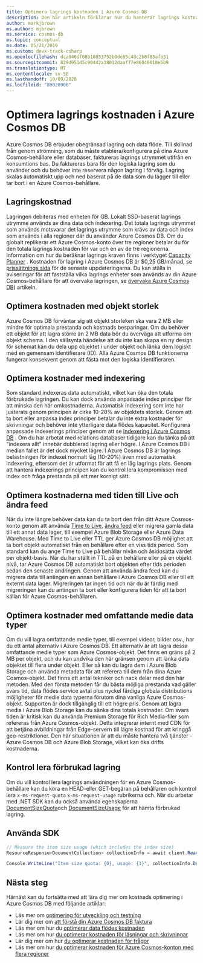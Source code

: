 ```yaml
---
title: Optimera lagrings kostnaden i Azure Cosmos DB
description: Den här artikeln förklarar hur du hanterar lagrings kostnader för data som lagras i Azure Cosmos DB
author: markjbrown
ms.author: mjbrown
ms.service: cosmos-db
ms.topic: conceptual
ms.date: 05/21/2019
ms.custom: devx-track-csharp
ms.openlocfilehash: dca046df68b10853752b0de65c48c2b8f83afb31
ms.sourcegitcommit: 829d951d5c90442a38012daaf77e86046018e5b9
ms.translationtype: MT
ms.contentlocale: sv-SE
ms.lasthandoff: 10/09/2020
ms.locfileid: "89020906"
---
```

# <a name="optimize-storage-cost-in-azure-cosmos-db"></a>Optimera lagrings kostnaden i Azure Cosmos DB

Azure Cosmos DB erbjuder obegränsad lagring och data flöde. Till skillnad från genom strömning, som du måste etablera/konfigurera på dina Azure Cosmos-behållare eller databaser, faktureras lagrings utrymmet utifrån en konsumtions bas. Du faktureras bara för den logiska lagring som du använder och du behöver inte reservera någon lagring i förväg. Lagring skalas automatiskt upp och ned baserat på de data som du lägger till eller tar bort i en Azure Cosmos-behållare.

## <a name="storage-cost"></a>Lagringskostnad

Lagringen debiteras med enheten för GB. Lokalt SSD-baserat lagrings utrymme används av dina data och indexering. Det totala lagrings utrymmet som används motsvarar det lagrings utrymme som krävs av data och index som används i alla regioner där du använder Azure Cosmos DB. Om du globalt replikerar ett Azure Cosmos-konto över tre regioner betalar du för den totala lagrings kostnaden för var och en av de tre regionerna. Information om hur du beräknar lagrings kraven finns i verktyget [Capacity Planner](https://www.documentdb.com/capacityplanner) . Kostnaden för lagring i Azure Cosmos DB är $0,25 GB/månad, se [prissättnings sida](https://azure.microsoft.com/pricing/details/cosmos-db/) för de senaste uppdateringarna. Du kan ställa in aviseringar för att fastställa vilka lagrings enheter som används av din Azure Cosmos-behållare för att övervaka lagringen, se [övervaka Azure Cosmos DB](monitor-accounts.md)) artikeln.

## <a name="optimize-cost-with-item-size"></a>Optimera kostnaden med objekt storlek

Azure Cosmos DB förväntar sig att objekt storleken ska vara 2 MB eller mindre för optimala prestanda och kostnads besparingar. Om du behöver ett objekt för att lagra större än 2 MB data bör du överväga att utforma om objekt schema. I den sällsynta händelse att du inte kan skapa en ny design för schemat kan du dela upp objektet i under objekt och länka dem logiskt med en gemensam identifierare (ID). Alla Azure Cosmos DB funktionerna fungerar konsekvent genom att fästa mot den logiska identifieraren.

## <a name="optimize-cost-with-indexing"></a>Optimera kostnader med indexering

Som standard indexeras data automatiskt, vilket kan öka den totala förbrukade lagringen. Du kan dock använda anpassade index principer för att minska den här omkostnaderna. Automatisk indexering som inte har justerats genom principen är cirka 10-20% av objektets storlek. Genom att ta bort eller anpassa index principer betalar du inte extra kostnader för skrivningar och behöver inte ytterligare data flödes kapacitet. Konfigurera anpassade indexerings principer genom att se [indexering i Azure Cosmos DB](indexing-policies.md) . Om du har arbetat med relations databaser tidigare kan du tänka på att "indexera allt" innebär dubblerad lagring eller högre. I Azure Cosmos DB i median fallet är det dock mycket lägre. I Azure Cosmos DB är lagrings belastningen för indexet normalt låg (10-20%) även med automatisk indexering, eftersom det är utformat för att få en låg lagrings plats. Genom att hantera indexerings principen kan du kontrol lera kompromissen med index och fråga prestanda på ett mer kornigt sätt.

## <a name="optimize-cost-with-time-to-live-and-change-feed"></a>Optimera kostnaderna med tiden till Live och ändra feed

När du inte längre behöver data kan du ta bort den från ditt Azure Cosmos-konto genom att använda [Time to Live](time-to-live.md), [ändra feed](change-feed.md) eller migrera gamla data till ett annat data lager, till exempel Azure Blob Storage eller Azure Data Warehouse. Med Time to Live eller TTL ger Azure Cosmos DB möjlighet att ta bort objekt automatiskt från en behållare efter en viss tids period. Som standard kan du ange Time to Live på behållar nivån och åsidosätta värdet per objekt-basis. När du har ställt in TTL på en behållare eller på en objekt nivå, tar Azure Cosmos DB automatiskt bort objekten efter tids perioden sedan den senaste ändringen. Genom att använda ändra feed kan du migrera data till antingen en annan behållare i Azure Cosmos DB eller till ett externt data lager. Migreringen tar ingen tid och när du är färdig med migreringen kan du antingen ta bort eller konfigurera tiden för att ta bort källan för Azure Cosmos-behållaren.

## <a name="optimize-cost-with-rich-media-data-types"></a>Optimera kostnader med omfattande medie data typer 

Om du vill lagra omfattande medie typer, till exempel videor, bilder osv., har du ett antal alternativ i Azure Cosmos DB. Ett alternativ är att lagra dessa omfattande medie typer som Azure Cosmos-objekt. Det finns en gräns på 2 MB per objekt, och du kan undvika den här gränsen genom att länka data objektet till flera under objekt. Eller så kan du lagra dem i Azure Blob Storage och använda metadata för att referera till dem från dina Azure Cosmos-objekt. Det finns ett antal tekniker och nack delar med den här metoden. Med den första metoden får du bästa möjliga prestanda vad gäller svars tid, data flödes service avtal plus nyckel färdiga globala distributions möjligheter för medie data typerna förutom dina vanliga Azure Cosmos-objekt. Supporten är dock tillgänglig till ett högre pris. Genom att lagra media i Azure Blob Storage kan du sänka dina totala kostnader. Om svars tiden är kritisk kan du använda Premium Storage för Rich Media-filer som refereras från Azure Cosmos-objekt. Detta integrerar internt med CDN för att betjäna avbildningar från Edge-servern till lägre kostnad för att kringgå geo-restriktioner. Den här situationen är att du måste hantera två tjänster – Azure Cosmos DB och Azure Blob Storage, vilket kan öka drifts kostnaderna. 

## <a name="check-storage-consumed"></a>Kontrol lera förbrukad lagring

Om du vill kontrol lera lagrings användningen för en Azure Cosmos-behållare kan du köra en HEAD-eller GET-begäran på behållaren och kontrol lera `x-ms-request-quota` `x-ms-request-usage` rubrikerna och. När du arbetar med .NET SDK kan du också använda egenskaperna [DocumentSizeQuota](https://docs.microsoft.com/previous-versions/azure/dn850325(v%3Dazure.100))och [DocumentSizeUsage](https://msdn.microsoft.com/library/azure/dn850324.aspx) för att hämta förbrukad lagring.

## <a name="using-sdk"></a>Använda SDK

```csharp
// Measure the item size usage (which includes the index size)
ResourceResponse<DocumentCollection> collectionInfo = await client.ReadDocumentCollectionAsync(UriFactory.CreateDocumentCollectionUri("db", "coll"));   

Console.WriteLine("Item size quota: {0}, usage: {1}", collectionInfo.DocumentQuota, collectionInfo.DocumentUsage);
```

## <a name="next-steps"></a>Nästa steg

Härnäst kan du fortsätta med att lära dig mer om kostnads optimering i Azure Cosmos DB med följande artiklar:

* Läs mer om [optimering för utveckling och testning](optimize-dev-test.md)
* Lär dig mer om [att förstå din Azure Cosmos DB faktura](understand-your-bill.md)
* Läs mer om hur du [optimerar data flödes kostnaden](optimize-cost-throughput.md)
* Läs mer om hur [du optimerar kostnaden för läsningar och skrivningar](optimize-cost-reads-writes.md)
* Lär dig mer om hur [du optimerar kostnaden för frågor](optimize-cost-queries.md)
* Läs mer om hur [du optimerar kostnaden för Azure Cosmos-konton med flera regioner](optimize-cost-regions.md)

